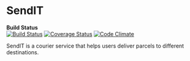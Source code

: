 # SendIT

**Build Status**  
[![Build Status](https://travis-ci.org/un-tethered/SendIT.svg?branch=develop)](https://travis-ci.org/un-tethered/SendIT)
[![Coverage Status](https://coveralls.io/repos/github/un-tethered/SendIT/badge.svg?branch=develop)](https://coveralls.io/github/un-tethered/SendIT?branch=develop)
[![Code Climate](https://codeclimate.com/github/codeclimate/codeclimate/badges/gpa.svg)](https://codeclimate.com/github/un-tethered/SendIT)

SendIT is a courier service that helps users deliver parcels to different destinations.
